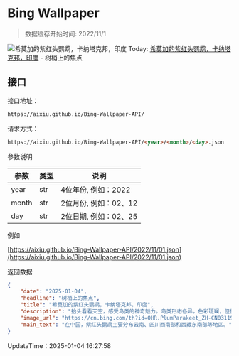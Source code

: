 # Bing Wallpaper

> 数据缓存开始时间: 2022/11/1

![希莫加的紫红头鹦鹉，卡纳塔克邦，印度](https://cn.bing.com/th?id=OHR.PlumParakeet_ZH-CN0311942558_1920x1080.webp)
Today: [希莫加的紫红头鹦鹉，卡纳塔克邦，印度](https://cn.bing.com/th?id=OHR.PlumParakeet_ZH-CN0311942558_1920x1080.webp) - 树梢上的焦点

## 接口

接口地址：

```html
https://aixiu.github.io/Bing-Wallpaper-API/
```

请求方式：

```html
https://aixiu.github.io/Bing-Wallpaper-API/<year>/<month>/<day>.json
```

参数说明

| 参数 | 类型 | 说明 |
| - | - | - |
| year | str | 4位年份, 例如：2022 |
| month | str | 2位月份, 例如：02、12 |
| day | str | 2位日期, 例如：02、25 |

例如

[https://aixiu.github.io/Bing-Wallpaper-API/2022/11/01.json](https://aixiu.github.io/Bing-Wallpaper-API/2022/11/01.json)

返回数据

```json
{
    "date": "2025-01-04",
    "headline": "树梢上的焦点",
    "title": "希莫加的紫红头鹦鹉，卡纳塔克邦，印度",
    "description": "抬头看看天空，感受鸟类的神奇魅力。鸟类形态各异，色彩斑斓，但像今日图片中这种拥有紫色头冠的鹦鹉如此引人注目的却不多见。这种鹦鹉原产于印度次大陆，以飞行的快速敏捷和空中回荡的独特叫声而闻名。据报道，这种鹦鹉已扩散至美国纽约、佛罗里达州，甚至中东的部分地区。",
    "image_url": "https://cn.bing.com/th?id=OHR.PlumParakeet_ZH-CN0311942558_1920x1080.webp",
    "main_text": "在中国，紫红头鹦鹉主要分布云南、四川西南部和西藏东南部等地区。"
}
```

UpdataTime：2025-01-04 16:27:58

